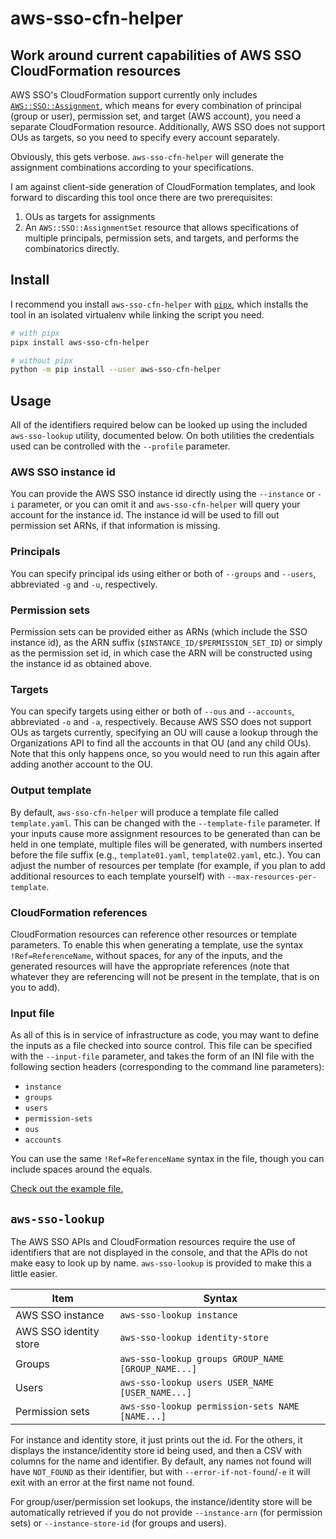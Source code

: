 # aws-sso-cfn-helper
## Work around current capabilities of AWS SSO CloudFormation resources

AWS SSO's CloudFormation support currently only includes [`AWS::SSO::Assignment`](https://docs.aws.amazon.com/AWSCloudFormation/latest/UserGuide/aws-resource-sso-assignment.html), which means for every combination of principal (group or user), permission set, and target (AWS account), you need a separate CloudFormation resource. Additionally, AWS SSO does not support OUs as targets, so you need to specify every account separately.

Obviously, this gets verbose. `aws-sso-cfn-helper` will generate the assignment combinations according to your specifications.

I am against client-side generation of CloudFormation templates, and look forward to discarding this tool once there are two prerequisites:
1. OUs as targets for assignments
2. An `AWS::SSO::AssignmentSet` resource that allows specifications of multiple principals, permission sets, and targets, and performs the combinatorics directly.

## Install

I recommend you install `aws-sso-cfn-helper` with [`pipx`](https://pipxproject.github.io/pipx/), which installs the tool in an isolated virtualenv while linking the script you need.

```bash
# with pipx
pipx install aws-sso-cfn-helper

# without pipx
python -m pip install --user aws-sso-cfn-helper
```

## Usage
All of the identifiers required below can be looked up using the included `aws-sso-lookup` utility, documented below. On both utilities the credentials used can be controlled with the `--profile` parameter.

### AWS SSO instance id
You can provide the AWS SSO instance id directly using the `--instance` or `-i` parameter, or you can omit it and `aws-sso-cfn-helper` will query your account for the instance id. The instance id will be used to fill out permission set ARNs, if that information is missing.

### Principals
You can specify principal ids using either or both of `--groups` and `--users`, abbreviated `-g` and `-u`, respectively.

### Permission sets
Permission sets can be provided either as ARNs (which include the SSO instance id), as the ARN suffix (`$INSTANCE_ID/$PERMISSION_SET_ID`) or simply as the permission set id, in which case the ARN will be constructed using the instance id as obtained above.

### Targets
You can specify targets using either or both of `--ous` and `--accounts`, abbreviated `-o` and `-a`, respectively. Because AWS SSO does not support OUs as targets currently, specifying an OU will cause a lookup through the Organizations API to find all the accounts in that OU (and any child OUs). Note that this only happens once, so you would need to run this again after adding another account to the OU.

### Output template
By default, `aws-sso-cfn-helper` will produce a template file called `template.yaml`. This can be changed with the `--template-file` parameter. If your inputs cause more assignment resources to be generated than can be held in one template, multiple files will be generated, with numbers inserted before the file suffix (e.g., `template01.yaml`, `template02.yaml`, etc.). You can adjust the number of resources per template (for example, if you plan to add additional resources to each template yourself) with `--max-resources-per-template`.

### CloudFormation references

CloudFormation resources can reference other resources or template parameters. To enable this when generating a template, use the syntax `!Ref=ReferenceName`, without spaces, for any of the inputs, and the generated resources will have the appropriate references (note that whatever they are referencing will not be present in the template, that is on you to add).

### Input file
As all of this is in service of infrastructure as code, you may want to define the inputs as a file checked into source control. This file can be specified with the `--input-file` parameter, and takes the form of an INI file with the following section headers (corresponding to the command line parameters):
* `instance`
* `groups`
* `users`
* `permission-sets`
* `ous`
* `accounts`

You can use the same `!Ref=ReferenceName` syntax in the file, though you can include spaces around the equals.

[Check out the example file.](example.ini)

## `aws-sso-lookup`
The AWS SSO APIs and CloudFormation resources require the use of identifiers that are not displayed in the console, and that the APIs do not make easy to look up by name. `aws-sso-lookup` is provided to make this a little easier.

| Item                    | Syntax                                             |
| ----------------------- | -------------------------------------------------- |
| AWS SSO instance        | `aws-sso-lookup instance`                          |
| AWS SSO identity store  | `aws-sso-lookup identity-store`                    |
| Groups                  | `aws-sso-lookup groups GROUP_NAME [GROUP_NAME...]` |
| Users                   | `aws-sso-lookup users USER_NAME [USER_NAME...]`    |
| Permission sets         | `aws-sso-lookup permission-sets NAME [NAME...]`    |

For instance and identity store, it just prints out the id. For the others, it displays the instance/identity store id being used, and then a CSV with columns for the name and identifier. By default, any names not found will have `NOT_FOUND` as their identifier, but with `--error-if-not-found`/`-e` it will exit with an error at the first name not found.

For group/user/permission set lookups, the instance/identity store will be automatically retrieved if you do not provide `--instance-arn` (for permission sets) or `--instance-store-id` (for groups and users).
